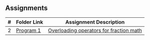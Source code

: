 ## Assignments

|  #  | Folder Link                             | Assignment Description                                                         |
| :-: | --------------------------------------- | ------------------------------------------------------------------------------ |
|  2  | [Program 1](./P01_Bitwise/README.md)    | [Overloading operators for fraction math](./P01_Bitwise/README.md)             |
